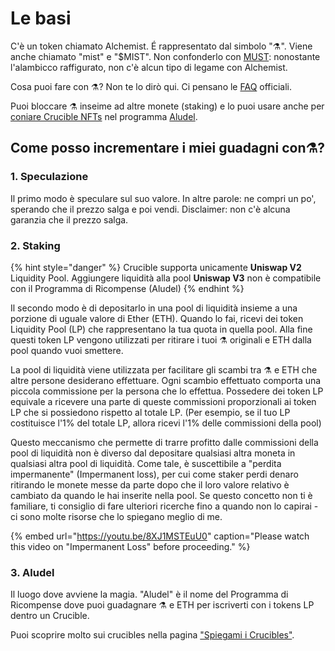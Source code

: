 # Le basi

C'è un token chiamato Alchemist. É rappresentato dal simbolo "⚗️". Viene anche chiamato "mist" e "$MIST". Non confonderlo con  [MUST](https://www.coingecko.com/en/coins/must): nonostante l'alambicco raffigurato, non c'è alcun tipo di legame con Alchemist. 

Cosa puoi fare con ⚗️? Non te lo dirò qui. Ci pensano le [ FAQ](faq.md) officiali. 

Puoi bloccare ⚗️ inseime ad  altre monete \(staking\) e lo puoi usare anche per [coniare Crucible NFTs](crucible/teach-me-about-crucibles.md) nel programma [Aludel](the-basic-outline.md#3-aludel). 



##  Come posso incrementare i miei guadagni con⚗️?



### 1. Speculazione

Il primo modo è speculare sul suo valore. In altre parole: ne compri un po', sperando che il prezzo salga e poi vendi. Disclaimer: non c'è alcuna garanzia che il prezzo salga. 

### 2. Staking

{% hint style="danger" %}
Crucible supporta unicamente **Uniswap V2** Liquidity Pool. Aggiungere liquidità alla pool **Uniswap V3** non è compatibile con il Programma di Ricompense \(Aludel\)
{% endhint %}

Il secondo modo è di depositarlo in una pool di liquidità insieme a una porzione di uguale valore di Ether \(ETH\). Quando lo fai, ricevi dei token Liquidity Pool \(LP\) che rappresentano la tua quota in quella pool. Alla fine questi token LP vengono utilizzati per ritirare i tuoi ⚗️ originali e ETH dalla pool quando vuoi smettere. 

La pool di liquidità viene utilizzata per facilitare gli scambi tra ⚗️ e ETH che altre persone desiderano effettuare. Ogni scambio effettuato comporta una piccola commissione per la persona che lo effettua. Possedere dei token LP equivale a ricevere una parte di queste commissioni proporzionali ai token LP che si possiedono rispetto al totale LP. \(Per esempio, se il tuo LP costituisce l'1% del totale LP, allora ricevi l'1% delle commissioni della pool\)

Questo meccanismo che permette di trarre profitto dalle commissioni della pool di liquidità non è diverso dal depositare qualsiasi altra moneta in qualsiasi altra pool di liquidità. Come tale,  è suscettibile a "perdita impermanente" \(Impermanent loss\), per cui come staker perdi denaro ritirando le monete messe da parte dopo che il loro valore relativo è cambiato da quando le hai inserite nella pool. Se questo concetto non ti è familiare, ti consiglio di fare ulteriori ricerche fino a quando non lo capirai - ci sono molte risorse che lo spiegano meglio di me.

{% embed url="https://youtu.be/8XJ1MSTEuU0" caption="Please watch this video on \"Impermanent Loss\" before proceeding." %}

### 3. Aludel

Il luogo dove avviene la magia. "Aludel" è il nome del Programma di Ricompense dove puoi guadagnare ⚗️ e ETH per iscriverti con i tokens LP dentro un Crucible. 

Puoi scoprire molto sui crucibles nella pagina ["Spiegami i Crucibles"](https://app.gitbook.com/@alchemist-docs/s/mist/~/drafts/-M_vYwpW1cVph6fWIvvk/v/italian/crucible/teach-me-about-crucibles). 



